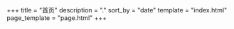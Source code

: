 +++
title = "首页"
description = "."
sort_by = "date"
template = "index.html"
page_template = "page.html"
+++
